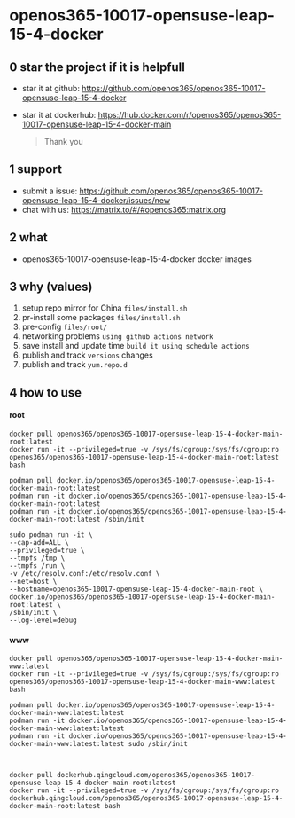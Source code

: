 # openos365-10017-opensuse-leap-15-4-docker

## 0 star the project if it is helpfull

* star it at github: https://github.com/openos365/openos365-10017-opensuse-leap-15-4-docker
* star it at dockerhub: https://hub.docker.com/r/openos365/openos365-10017-opensuse-leap-15-4-docker-main

  > Thank you

## 1 support

* submit a issue: https://github.com/openos365/openos365-10017-opensuse-leap-15-4-docker/issues/new
* chat with us: https://matrix.to/#/#openos365:matrix.org

## 2 what

* openos365-10017-opensuse-leap-15-4-docker docker images
  
## 3 why (values)

1. setup repo mirror for China `files/install.sh`
1. pr-install some packages `files/install.sh`
1. pre-config `files/root/`
1. networking problems `using github actions network`
1. save install and update time `build it using schedule actions`
1. publish and track `versions` changes
1. publish and track `yum.repo.d`

## 4 how to use

#### root
```
docker pull openos365/openos365-10017-opensuse-leap-15-4-docker-main-root:latest
docker run -it --privileged=true -v /sys/fs/cgroup:/sys/fs/cgroup:ro openos365/openos365-10017-opensuse-leap-15-4-docker-main-root:latest bash

podman pull docker.io/openos365/openos365-10017-opensuse-leap-15-4-docker-main-root:latest
podman run -it docker.io/openos365/openos365-10017-opensuse-leap-15-4-docker-main-root:latest
podman run -it docker.io/openos365/openos365-10017-opensuse-leap-15-4-docker-main-root:latest /sbin/init

sudo podman run -it \
--cap-add=ALL \
--privileged=true \
--tmpfs /tmp \
--tmpfs /run \
-v /etc/resolv.conf:/etc/resolv.conf \
--net=host \
--hostname=openos365-10017-opensuse-leap-15-4-docker-main-root \
docker.io/openos365/openos365-10017-opensuse-leap-15-4-docker-main-root:latest \
/sbin/init \
--log-level=debug

```
#### www

```
docker pull openos365/openos365-10017-opensuse-leap-15-4-docker-main-www:latest
docker run -it --privileged=true -v /sys/fs/cgroup:/sys/fs/cgroup:ro openos365/openos365-10017-opensuse-leap-15-4-docker-main-www:latest bash

podman pull docker.io/openos365/openos365-10017-opensuse-leap-15-4-docker-main-www:latest:latest
podman run -it docker.io/openos365/openos365-10017-opensuse-leap-15-4-docker-main-www:latest:latest
podman run -it docker.io/openos365/openos365-10017-opensuse-leap-15-4-docker-main-www:latest:latest sudo /sbin/init



docker pull dockerhub.qingcloud.com/openos365/openos365-10017-opensuse-leap-15-4-docker-main-root:latest
docker run -it --privileged=true -v /sys/fs/cgroup:/sys/fs/cgroup:ro dockerhub.qingcloud.com/openos365/openos365-10017-opensuse-leap-15-4-docker-main-root:latest bash


```
